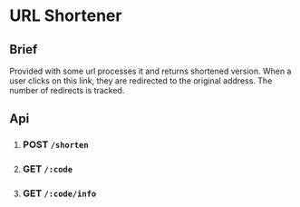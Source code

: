 # URL Shortener

## Brief
Provided with some url processes it and returns shortened version. When a user clicks on this link, they are redirected to the original address. The number of redirects is tracked.

## Api
1. ### POST `/shorten`
2. ### GET `/:code`
3. ### GET `/:code/info` 
